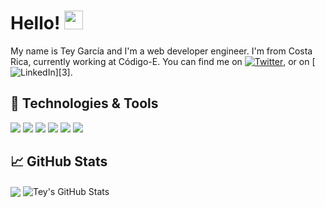 # Hello! <img src="https://raw.githubusercontent.com/MartinHeinz/MartinHeinz/master/wave.gif" width="30px">

My name is Tey García and I'm a web developer engineer. I'm from Costa Rica, currently working at Código-E. You can find me on [![Twitter][1.2]][1], or on [![LinkedIn][3.2]][3].

## 🔧 Technologies & Tools
![](https://img.shields.io/badge/Code-Node-informational?style=flat&logo=node.js&logoColor=white&color=2bbc8a)
![](https://img.shields.io/badge/Code-JavaScript-informational?style=flat&logo=javascript&logoColor=white&color=2bbc8a)
![](https://img.shields.io/badge/Code-Vue-informational?style=flat&logo=vue.js&logoColor=white&color=2bbc8a)
![](https://img.shields.io/badge/Code-Serverless-informational?style=flat&logo=serverless&logoColor=white&color=2bbc8a)
![](https://img.shields.io/badge/Code-Lambda-informational?style=flat&logo=lambda&logoColor=white&color=2bbc8a)
![](https://img.shields.io/badge/Code-MySQL-informational?style=flat&logo=mysql&logoColor=white&color=2bbc8a)

## &#x1f4c8; GitHub Stats

<img align="center" src="https://github-readme-stats.vercel.app/api/top-langs/?username=Tgarcia7&hide=coldfusion&title_color=ffffff&text_color=c9cacc&icon_color=2bbc8a&bg_color=1d1f21" />

<img align="center" src="https://github-readme-stats.vercel.app/api?username=Tgarcia7&show_icons=true&line_height=27&count_private=true&title_color=ffffff&text_color=c9cacc&icon_color=2bbc8a&bg_color=1d1f21" alt="Tey's GitHub Stats" />

<!-- icons with padding -->

[1.1]: http://i.imgur.com/tXSoThF.png (twitter icon with padding)
[2.1]: http://i.imgur.com/0o48UoR.png (github icon with padding)

<!-- icons without padding -->

[1.2]: http://i.imgur.com/wWzX9uB.png (twitter icon without padding)
[2.2]: http://i.imgur.com/9I6NRUm.png (github icon without padding)
[3.2]: https://raw.githubusercontent.com/Tgarcia7/Tgarcia7/master/linkedin-3-16.png (LinkedIn icon without padding)

<!-- Links to your social media accounts -->

[1]: https://twitter.com/Tey_Miranda
[2]: https://www.linkedin.com/in/tey/
